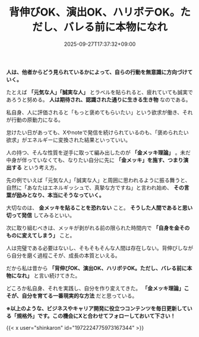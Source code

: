 ﻿---
title: "背伸びOK、演出OK、ハリボテOK。ただし、バレる前に本物になれ"
date: 2025-09-27T17:37:32+09:00
draft: false
---

**人は、他者からどう見られているかによって、自らの行動を無意識に方向づけていく。** 

たとえば **「元気な人」「誠実な人」** とラベルを貼られると、疲れていても誠実であろうと努める。 **人は期待され、認識された通りに生きる生き物** なのである。



私自身、人に評価されると「もっと褒めてもらいたい」という欲求が働き、それが行動の原動力になる。

怠けたい日があっても、Xやnoteで発信を続けられているのも、「褒められたい欲求」がエネルギーに変換された結果といっていい。



人の持つ、そんな性質を逆手に取って編み出したのが **「金メッキ理論」** 。未だ中身が伴っていなくても、なりたい自分に先に **「金メッキ」を施す、つまり演出する** という考え方。

先の例でいえば「元気な人」「誠実な人」と周囲に思われるように振る舞うと、自然に「あなたはエネルギッシュで、真摯な方ですね」と言われ始め、 **その言葉が励みとなり、本当にそうなっていく。** 

大切なのは、 **金メッキを貼ることを恐れない** こと。 **そうした人間であると思い切って発信** してみるといい。



次に取り組むべきは、メッキが剥がれる前の限られた時間内で **「自身を金そのものに変えてしまう」** こと。

人は完璧である必要はないし、そもそもそんな人間は存在しない。背伸びしながら自分を磨く過程こそが、成長の本質といえる。

だから私は昔から **「背伸びOK、演出OK、ハリボテOK。ただし、バレる前に本物になれ」** と言い続けてきた。

どころか私自身、それを実践し、自分を作り変えてきた。 **「金メッキ理論」こそが、自分を育てる一番現実的な方法** だと思っている。



**※以上のような、ビジネスやキャリア開発に役立つコンテンツを毎日更新している「規格外」です。この機会にXと合わせてフォローしておいて下さい！**



{{< x user="shinkaron" id="1972224775973167344" >}}